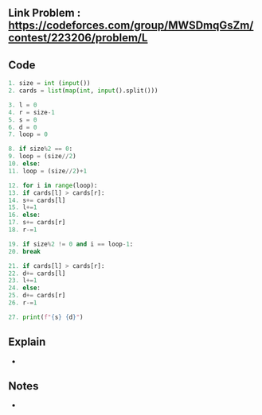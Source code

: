 ## **Link Problem** : https://codeforces.com/group/MWSDmqGsZm/contest/223206/problem/L

## **Code**

```python
1. size = int (input())
2. cards = list(map(int, input().split()))

3. l = 0
4. r = size-1
5. s = 0
6. d = 0
7. loop = 0

8. if size%2 == 0:
9. loop = (size//2)
10. else:
11. loop = (size//2)+1

12. for i in range(loop):
13. if cards[l] > cards[r]:
14. s+= cards[l]
15. l+=1
16. else:
17. s+= cards[r]
18. r-=1

19. if size%2 != 0 and i == loop-1:
20. break

21. if cards[l] > cards[r]:
22. d+= cards[l]
23. l+=1
24. else:
25. d+= cards[r]
26. r-=1

27. print(f"{s} {d}")
```

## **Explain**
- 

## **Notes**
- 
